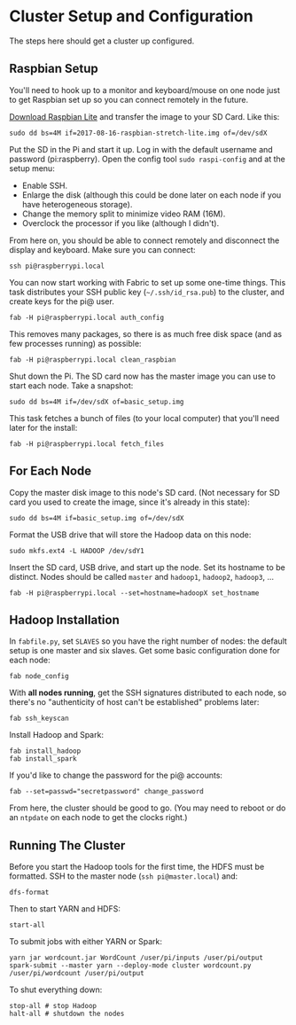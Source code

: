 # Cluster Setup and Configuration

The steps here should get a cluster up configured.

## Raspbian Setup

You'll need to hook up to a monitor and keyboard/mouse on one node just to get Raspbian set up so you can connect remotely in the future.

[Download Raspbian Lite](https://www.raspberrypi.org/downloads/) and transfer the image to your SD Card. Like this:

```
sudo dd bs=4M if=2017-08-16-raspbian-stretch-lite.img of=/dev/sdX
```

Put the SD in the Pi and start it up. Log in with the default username and password (pi:raspberry). Open the config tool ```sudo raspi-config``` and at the setup menu:

* Enable SSH.
* Enlarge the disk (although this could be done later on each node if you have heterogeneous storage).
* Change the memory split to minimize video RAM (16M).
* Overclock the processor if you like (although I didn't).

From here on, you should be able to connect remotely and disconnect the display and keyboard. Make sure you can connect:

```
ssh pi@raspberrypi.local
```

You can now start working with Fabric to set up some one-time things. This task distributes your SSH public key (```~/.ssh/id_rsa.pub```) to the cluster, and create keys for the pi@ user.

```
fab -H pi@raspberrypi.local auth_config
```

This removes many packages, so there is as much free disk space (and as few processes running) as possible:

```
fab -H pi@raspberrypi.local clean_raspbian
```

Shut down the Pi. The SD card now has the master image you can use to start each node. Take a snapshot:

```
sudo dd bs=4M if=/dev/sdX of=basic_setup.img
```

This task fetches a bunch of files (to your local computer) that you'll need later for the install:

```
fab -H pi@raspberrypi.local fetch_files
```

## For Each Node

Copy the master disk image to this node's SD card. (Not necessary for SD card you used to create the image, since it's already in this state):

```
sudo dd bs=4M if=basic_setup.img of=/dev/sdX
```

Format the USB drive that will store the Hadoop data on this node:

```
sudo mkfs.ext4 -L HADOOP /dev/sdY1
```

Insert the SD card, USB drive, and start up the node. Set its hostname to be distinct. Nodes should be called ```master``` and ```hadoop1```, ```hadoop2```, ```hadoop3```, ...

```
fab -H pi@raspberrypi.local --set=hostname=hadoopX set_hostname
```

## Hadoop Installation


In ```fabfile.py```, set ```SLAVES``` so you have the right number of nodes: the default setup is one master and six slaves. Get some basic configuration done for each node:

```
fab node_config
```

With **all nodes running**, get the SSH signatures distributed to each node, so there's no "authenticity of host can't be established" problems later:

```
fab ssh_keyscan
```

Install Hadoop and Spark:

```
fab install_hadoop
fab install_spark
```

If you'd like to change the password for the pi@ accounts:

```
fab --set=passwd="secretpassword" change_password
```


From here, the cluster should be good to go. (You may need to reboot or do an ```ntpdate``` on each node to get the clocks right.)


## Running The Cluster

Before you start the Hadoop tools for the first time, the HDFS must be formatted. SSH to the master node (```ssh pi@master.local```) and:

```
dfs-format
```

Then to start YARN and HDFS:

```
start-all
```

To submit jobs with either YARN or Spark:

```
yarn jar wordcount.jar WordCount /user/pi/inputs /user/pi/output
spark-submit --master yarn --deploy-mode cluster wordcount.py /user/pi/wordcount /user/pi/output
```

To shut everything down:

```
stop-all # stop Hadoop
halt-all # shutdown the nodes
```


